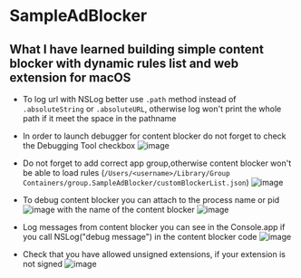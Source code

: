 # SampleAdBlocker
## What I have learned building simple content blocker with dynamic rules list and web extension for macOS

- To log url with NSLog better use `.path` method instead of `.absoluteString` or `.absoluteURL`, otherwise log won't print the whole path if it meet the space in the pathname

- In order to launch debugger for content blocker do not forget to check the Debugging Tool checkbox ![image](https://user-images.githubusercontent.com/17272769/122210277-1e205980-ceae-11eb-8fe8-b318bda818e7.png)

- Do not forget to add correct app group,otherwise content blocker won't be able to load rules (`/Users/<username>/Library/Group Containers/group.SampleAdBlocker/customBlockerList.json`)
![image](https://user-images.githubusercontent.com/17272769/122210349-37290a80-ceae-11eb-955a-a5c695ae583b.png)

- To debug content blocker you can attach to the process name or pid ![image](https://user-images.githubusercontent.com/17272769/122210406-47d98080-ceae-11eb-9b6e-7ff0467f947c.png) with the name of the content blocker ![image](https://user-images.githubusercontent.com/17272769/122210432-5031bb80-ceae-11eb-9b79-51b1be6a16bf.png)

- Log messages from content blocker you can see in the Console.app if you call NSLog("debug message") in the content blocker code ![image](https://user-images.githubusercontent.com/17272769/122210484-5e7fd780-ceae-11eb-867f-9822347aeaa7.png)

- Check that you have allowed unsigned extensions, if your extension is not signed ![image](https://user-images.githubusercontent.com/17272769/122210526-693a6c80-ceae-11eb-95c9-f61e51456c51.png)
